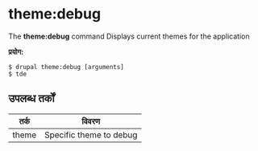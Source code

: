 # theme:debug
The **theme:debug** command Displays current themes for the application

**प्रयोग:**
```
$ drupal theme:debug [arguments] 
$ tde  
```

## उपलब्ध तर्कों  
तर्क | विवरण
---------|-------------
theme | Specific theme to debug 
